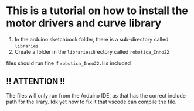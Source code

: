 # This is a tutorial on how to install the motor drivers and curve library

1. In the arduino sketchbook folder, there is a sub-directory called `libraries`
2. Create a folder in the `libraries`directory called `robotica_Inno22`

files should run fine if `robotica_Inno22.h`is included

!! ATTENTION !!
-----------------------------------------
The files will only run from the Arduino IDE, as that has the correct include path for the lirary. Idk yet how to fix it that vscode can compile the file. 